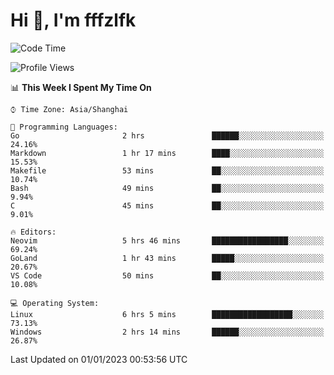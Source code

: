 # Hi 👋, I'm fffzlfk

<!--START_SECTION:waka-->
![Code Time](http://img.shields.io/badge/Code%20Time-8%20hrs%2020%20mins-blue)

![Profile Views](http://img.shields.io/badge/Profile%20Views-113-blue)

📊 **This Week I Spent My Time On** 

```text
⌚︎ Time Zone: Asia/Shanghai

💬 Programming Languages: 
Go                       2 hrs               ██████░░░░░░░░░░░░░░░░░░░   24.16% 
Markdown                 1 hr 17 mins        ████░░░░░░░░░░░░░░░░░░░░░   15.53% 
Makefile                 53 mins             ██░░░░░░░░░░░░░░░░░░░░░░░   10.74% 
Bash                     49 mins             ██░░░░░░░░░░░░░░░░░░░░░░░   9.94% 
C                        45 mins             ██░░░░░░░░░░░░░░░░░░░░░░░   9.01%

🔥 Editors: 
Neovim                   5 hrs 46 mins       █████████████████░░░░░░░░   69.24% 
GoLand                   1 hr 43 mins        █████░░░░░░░░░░░░░░░░░░░░   20.67% 
VS Code                  50 mins             ██░░░░░░░░░░░░░░░░░░░░░░░   10.08%

💻 Operating System: 
Linux                    6 hrs 5 mins        ██████████████████░░░░░░░   73.13% 
Windows                  2 hrs 14 mins       ██████░░░░░░░░░░░░░░░░░░░   26.87%

```


 Last Updated on 01/01/2023 00:53:56 UTC
<!--END_SECTION:waka-->
